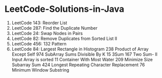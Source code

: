 # LeetCode-Solutions-in-Java
1. LeetCode 143: Reorder List
2. LeetCode 287: Find the Duplicate Number
3. LeetCode 24: Swap Nodes in Pairs
4. LeetCode 82: Remove Duplicates from Sorted List II
5. LeetCode 456: 132 Pattern
6. LeetCode 84: Largest Rectangle in Histogram
238 Product of Array Except Self
974 SubArray Sums Divisible By K
15 3Sum
167 Two Sum- II Input Array is sorted
11 Container With Most Water
209 Minimize Size Subarray Sum
424 Longest Repeating Character Replacement
76 Minimum Window Substring
